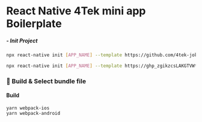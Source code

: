 # React Native 4Tek mini app Boilerplate

##### - Init Project

```sh
npx react-native init [APP_NAME] --template https://github.com/4tek-joker/base_codeRN.git
```

```sh
npx react-native init [APP_NAME] --template https://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:x-oauth-basic@github.com/hikocom/frw_brand_mobile.git
```

### :rocket: Build & Select bundle file
#### Build 
```
yarn webpack-ios
yarn webpack-android
```